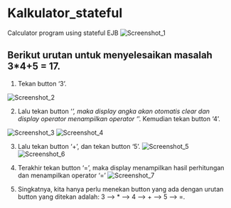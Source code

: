# Kalkulator_stateful
Calculator program using stateful EJB
![Screenshot_1](https://user-images.githubusercontent.com/58509960/83779599-6101fb80-a6b6-11ea-9983-d94c52ec2296.jpg)
## Berikut urutan untuk menyelesaikan masalah 3*4+5 = 17.
1. Tekan button ‘3’.

![Screenshot_2](https://user-images.githubusercontent.com/58509960/83779603-62cbbf00-a6b6-11ea-8eae-322656dca9a7.jpg)

2. Lalu tekan button ‘*’, maka display angka akan otomatis clear dan display operator menampilkan operator ‘*’. Kemudian tekan button ‘4’.

![Screenshot_3](https://user-images.githubusercontent.com/58509960/83779606-63645580-a6b6-11ea-9ae2-ef1b5c26b1e7.jpg)
![Screenshot_4](https://user-images.githubusercontent.com/58509960/83779609-63fcec00-a6b6-11ea-9c89-28928d12c8cb.jpg)

3. Lalu tekan button ‘+’, dan tekan button ‘5’.
![Screenshot_5](https://user-images.githubusercontent.com/58509960/83779613-64958280-a6b6-11ea-877f-e028437f0ff0.jpg)
![Screenshot_6](https://user-images.githubusercontent.com/58509960/83779614-652e1900-a6b6-11ea-8c00-19d69e8b777b.jpg)

4. Terakhir tekan button ‘=’, maka display menampilkan hasil perhitungan dan menampilkan operator ‘=’
![Screenshot_7](https://user-images.githubusercontent.com/58509960/83779620-66f7dc80-a6b6-11ea-80df-d8eb9b58741f.jpg)

5. Singkatnya, kita hanya perlu menekan button yang ada dengan urutan button yang ditekan adalah: 3 --> * --> 4 --> + --> 5 --> =.
